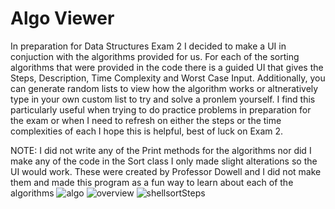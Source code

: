 # Algo Viewer
In preparation for Data Structures Exam 2 I decided to make a UI in conjuction with the algorithms provided for us. For each of the sorting algorithms that were provided in the code there is a guided UI
that gives the Steps, Description, Time Complexity and Worst Case Input. Additionally, you can generate random lists to view how the algorithm works or altneratively type in your own custom
list to try and solve a pronlem yourself. I find this particularly useful when trying to do practice problems in preparation for the exam or when I need to refresh on either the steps or the time complexities of each
I hope this is helpful, best of luck on Exam 2.

NOTE: I did not write any of the Print methods for the algorithms nor did I make any of the code in the Sort class I only made slight alterations
so the UI would work. These were created by Professor Dowell and I did not make them and made this program as a fun way to learn about each of the algorithms 
![algo](https://github.com/rhawk117/RF_Sort/assets/134738730/0e48bed4-f534-4389-8b01-358a1a55428e)
![overview](https://github.com/rhawk117/RF_Sort/assets/134738730/3a9e7bf1-3aa0-4258-b7d5-3922602dc1ed)
![shellsortSteps](https://github.com/rhawk117/RF_Sort/assets/134738730/bb3f5341-a113-4a4e-8fa7-54e41d0f9e0f)

